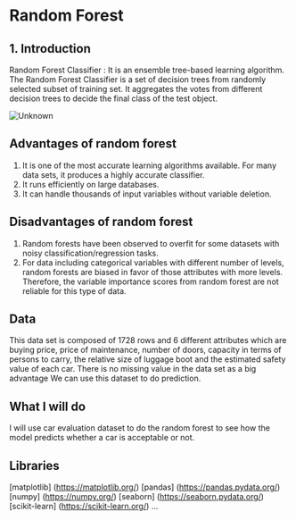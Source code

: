 # Random Forest #

## 1. Introduction ##
Random Forest Classifier :
It is an ensemble tree-based learning algorithm. The Random Forest Classifier is a set of decision trees from randomly selected subset of training set. It aggregates the votes from different decision trees to decide the final class of the test object.



![Unknown](https://user-images.githubusercontent.com/98185045/167270136-0efe9ed0-9edb-4c1a-bfa9-9864a0ab547c.png)

## Advantages of random forest ##
1. It is one of the most accurate learning algorithms available. For many data sets, it produces a highly accurate classifier.
2. It runs efficiently on large databases.
3. It can handle thousands of input variables without variable deletion.

## Disadvantages of random forest ##
1. Random forests have been observed to overfit for some datasets with noisy classification/regression tasks.
2. For data including categorical variables with different number of levels, random forests are biased in favor of those attributes with more levels. Therefore, the variable importance scores from random forest are not reliable for this type of data.

## Data ##
This data set is composed of 1728 rows and 6 different attributes which are buying price, price of maintenance, number of doors, capacity in terms of persons to carry, the relative size of luggage boot and the estimated safety value of each car. There is no missing value in the data set as a big advantage We can use this dataset to do prediction.

## What I will do ##

I will use car evaluation dataset to do the random forest to see how the model predicts whether a car is acceptable or not.
## Libraries ##

[matplotlib] (https://matplotlib.org/)
[pandas] (https://pandas.pydata.org/)
[numpy] (https://numpy.org/)
[seaborn] (https://seaborn.pydata.org/)
[scikit-learn] (https://scikit-learn.org/) ...
